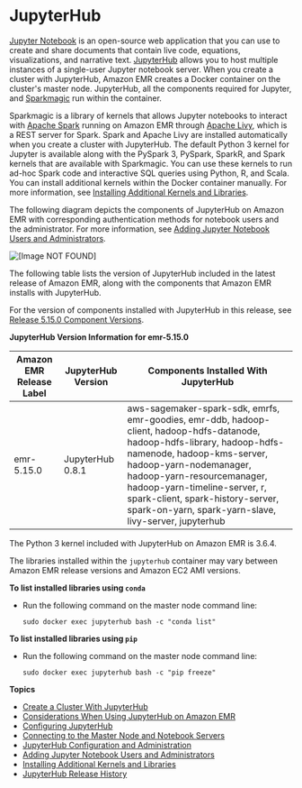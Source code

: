 # JupyterHub<a name="emr-jupyterhub"></a>

[Jupyter Notebook](https://jupyter.org/) is an open\-source web application that you can use to create and share documents that contain live code, equations, visualizations, and narrative text\. [JupyterHub](http://jupyterhub.readthedocs.io/en/latest/) allows you to host multiple instances of a single\-user Jupyter notebook server\. When you create a cluster with JupyterHub, Amazon EMR creates a Docker container on the cluster's master node\. JupyterHub, all the components required for Jupyter, and [Sparkmagic](https://github.com/jupyter-incubator/sparkmagic/blob/master/README.md) run within the container\. 

Sparkmagic is a library of kernels that allows Jupyter notebooks to interact with [Apache Spark](https://aws.amazon.com/big-data/what-is-spark/) running on Amazon EMR through [Apache Livy](emr-livy.md), which is a REST server for Spark\. Spark and Apache Livy are installed automatically when you create a cluster with JupyterHub\. The default Python 3 kernel for Jupyter is available along with the PySpark 3, PySpark, SparkR, and Spark kernels that are available with Sparkmagic\. You can use these kernels to run ad\-hoc Spark code and interactive SQL queries using Python, R, and Scala\. You can install additional kernels within the Docker container manually\. For more information, see [Installing Additional Kernels and Libraries](emr-jupyterhub-install-kernels-libs.md)\.

The following diagram depicts the components of JupyterHub on Amazon EMR with corresponding authentication methods for notebook users and the administrator\. For more information, see [Adding Jupyter Notebook Users and Administrators](emr-jupyterhub-user-access.md)\.

![\[Image NOT FOUND\]](http://docs.aws.amazon.com/emr/latest/ReleaseGuide/images/jupyter-arch.png)

The following table lists the version of JupyterHub included in the latest release of Amazon EMR, along with the components that Amazon EMR installs with JupyterHub\.

For the version of components installed with JupyterHub in this release, see [Release 5\.15\.0 Component Versions](emr-release-5x.md#emr-5150-release)\.


**JupyterHub Version Information for emr\-5\.15\.0**  

| Amazon EMR Release Label | JupyterHub Version | Components Installed With JupyterHub | 
| --- | --- | --- | 
| emr\-5\.15\.0 | JupyterHub 0\.8\.1 | aws\-sagemaker\-spark\-sdk, emrfs, emr\-goodies, emr\-ddb, hadoop\-client, hadoop\-hdfs\-datanode, hadoop\-hdfs\-library, hadoop\-hdfs\-namenode, hadoop\-kms\-server, hadoop\-yarn\-nodemanager, hadoop\-yarn\-resourcemanager, hadoop\-yarn\-timeline\-server, r, spark\-client, spark\-history\-server, spark\-on\-yarn, spark\-yarn\-slave, livy\-server, jupyterhub | 

The Python 3 kernel included with JupyterHub on Amazon EMR is 3\.6\.4\.

The libraries installed within the `jupyterhub` container may vary between Amazon EMR release versions and Amazon EC2 AMI versions\.

**To list installed libraries using `conda`**
+ Run the following command on the master node command line:

  ```
  sudo docker exec jupyterhub bash -c "conda list"
  ```

**To list installed libraries using `pip`**
+ Run the following command on the master node command line:

  ```
  sudo docker exec jupyterhub bash -c "pip freeze"
  ```

**Topics**
+ [Create a Cluster With JupyterHub](emr-jupyterhub-launch.md)
+ [Considerations When Using JupyterHub on Amazon EMR](emr-jupyterhub-considerations.md)
+ [Configuring JupyterHub](emr-jupyterhub-configure.md)
+ [Connecting to the Master Node and Notebook Servers](emr-jupyterhub-connect.md)
+ [JupyterHub Configuration and Administration](emr-jupyterhub-administer.md)
+ [Adding Jupyter Notebook Users and Administrators](emr-jupyterhub-user-access.md)
+ [Installing Additional Kernels and Libraries](emr-jupyterhub-install-kernels-libs.md)
+ [JupyterHub Release History](JupyterHub-release-history.md)